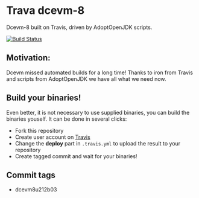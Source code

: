 Trava dcevm-8 
==============
Dcevm-8 built on Travis, driven by AdoptOpenJDK scripts.

[![Build Status](https://travis-ci.org/plotters/trava-jdk-8-dcevm.svg?branch=master)](https://travis-ci.org/plotters/trava-jdk-8-dcevm)

## Motivation:

Dcevm missed automated builds for a long time! Thanks to iron from Travis and scripts from AdoptOpenJDK we 
have all what we need now. 

## Build your binaries!
Even better, it is not necessary to use supplied binaries, you can build the binaries youself. It can be done in several
clicks:

* Fork this repository
* Create user account on [Travis](https://travis-ci.org/)
* Change the **deploy** part in `.travis.yml` to upload the result to your repository
* Create tagged commit and wait for your binaries!


## Commit tags

- dcevm8u212b03